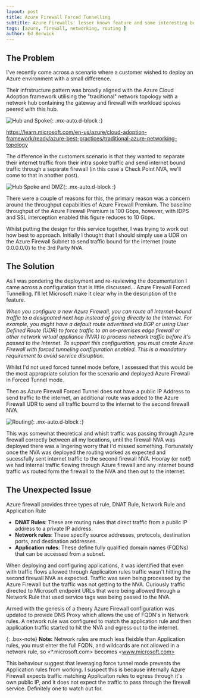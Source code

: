 ```yaml
---
layout: post
title: Azure Firewall Forced Tunnelling
subtitle: Azure Firewalls' lesser known feature and some interesting behaviour.
tags: [azure, firewall, networking, routing ]
author: Ed Berwick
---
```


## The Problem

I've recently come across a scenario where a customer wished to deploy an Azure environment with a small difference.

Their infrstructure pattern was broadly aligned with the Azure Cloud Adoption framework utilising the "traditional" network topology with a network hub containing the gateway and firewall with workload spokes peered with this hub.

![Hub and Spoke](/assets/img/N_S_Traffic_Flow.png){: .mx-auto.d-block :}

 <https://learn.microsoft.com/en-us/azure/cloud-adoption-framework/ready/azure-best-practices/traditional-azure-networking-topology>

The difference in the customers scenario is that they wanted to separate their internet traffic from their intra spoke traffic and send internet bound traffic through a separate firewall (in this case a Check Point NVA, we'll come to that in another post).

![Hub Spoke and DMZ](/assets/img/Internet_Traffic_Flow.png){: .mx-auto.d-block :}

There were a couple of reasons for this, the primary reason was a concern around the throughput capabilities of Azure Firewall Premium. The baseline throughput of the Azure Firewall Premium is 100 Gbps, however, with IDPS and SSL interception enabled this figure reduces to 10 Gbps.

Whilst putting the design for this service together, I was trying to work out how best to approach. Initially I thought that I should simply use a UDR on the Azure Firewall Subnet to send traffic bound for the internet (route 0.0.0.0/0) to the 3rd Party NVA.

## The Solution

As I was pondering the deployment and re-reviewing the documentation I came across a configuration that is little discussed... Azure Firewall Forced Tunnelling. I'll let Microsoft make it clear why in the description of the feature.

_When you configure a new Azure Firewall, you can route all Internet-bound traffic to a designated next hop instead of going directly to the Internet. For example, you might have a default route advertised via BGP or using User Defined Route (UDR) to force traffic to an on-premises edge firewall or other network virtual appliance (NVA) to process network traffic before it's passed to the Internet. To support this configuration, you must create Azure Firewall with forced tunneling configuration enabled. This is a mandatory requirement to avoid service disruption._

Whilst I'd not used forced tunnel mode before, I assessed that this would be the most appropriate solution for the scenario and deployed Azure Firewall in Forced Tunnel mode.

Then  as Azure Firewall Forced Tunnel does not have a public IP Address to send traffic to the internet, an additional route was added to the Azure Firewall UDR to send all traffic boumd to the internet to the second firewall NVA.

![Routing](/assets/img/Internet_Routing.png){: .mx-auto.d-block :}

This was somewhat theoretical and whislt traffic was passing through Azure firewall correctly between all my locations, until the firewall NVA was deployed there was a lingering worry that I'd missed something. Fortunately once the NVA was deployed the routing worked as expected and sucessfully sent internet traffic to the second firewall NVA. Hooray (or not!) we had internal traffic flowing through Azure firewall and any internet bound traffic ws routed form the firewall to the NVA and then out to the internet.

## The Unexpected Issue

Azure firewall provides three types of rule, DNAT Rule, Network Rule and Application Rule

- **DNAT Rules**: These are routing rules that direct traffic from a public IP address to a private IP address.
- **Network rules**: These specify source addresses, protocols, destination ports, and destination addresses.
- **Application rules**: These define fully qualified domain names (FQDNs) that can be accessed from a subnet.

When deploying and configuring applications, it was identified that even with traffic flows allowed through Applicaiton rules traffic wasn't hitting the second firewall NVA as expected. Traffic was seen being processed by the Azure Firewall but the traffic was not getting to the NVA. Curiously traffic directed to Microsoft endpoint URLs that were being allowed through a Network Rule that used service tags was being passed to the NVA.

Armed with the genesis of a theory Azure Firewall configuration was updated to provide DNS Proxy which allows the use of FQDN's in Network rules. A network rule was configured to match the application rule and then application traffic started to hit the NVA and egress out to the internet.

{: .box-note}
**Note:** Network rules are much less fleixble than Application rules, you must enter the full FQDN, and wildcards are not allowed in a network rule, so <*.microsoft.com> becomes <www.microsoft.com>

This behaviour suggest that leveraging force tunnel mode prevents the Application rules from working. I suspect this is because internally Azure Firewall expects traffic matching Applicaiton rules to egress through it's own public IP, and it does not expect the traffic to pass through the firewall service. Definitely one to watch out for.
